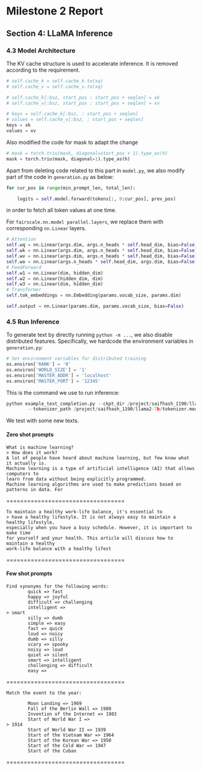 # Milestone 2 Report

## Section 4: LLaMA Inference

### 4.3 Model Architecture
The KV cache structure is used to accelerate inference. It is removed according to the requirement.

```python
# self.cache_k = self.cache_k.to(xq)
# self.cache_v = self.cache_v.to(xq)

# self.cache_k[:bsz, start_pos : start_pos + seqlen] = xk
# self.cache_v[:bsz, start_pos : start_pos + seqlen] = xv

# keys = self.cache_k[:bsz, : start_pos + seqlen]
# values = self.cache_v[:bsz, : start_pos + seqlen]
keys = xk
values = xv
```

Also modified the code for mask to adapt the change
```python
# mask = torch.triu(mask, diagonal=start_pos + 1).type_as(h)
mask = torch.triu(mask, diagonal=1).type_as(h)
```

Apart from deleting code related to this part in `model.py`, we also modify part of the code in `generation.py` as below:

```python
for cur_pos in range(min_prompt_len, total_len):

    logits = self.model.forward(tokens[:, 0:cur_pos], prev_pos)
```
in order to fetch all token values at one time.

For `fairscale.nn.model parallel.layers`, we replace them with corresponding `nn.Linear` layers.

```python
# Attention
self.wq = nn.Linear(args.dim, args.n_heads * self.head_dim, bias=False)
self.wk = nn.Linear(args.dim, args.n_heads * self.head_dim, bias=False)
self.wv = nn.Linear(args.dim, args.n_heads * self.head_dim, bias=False)
self.wo = nn.Linear(args.n_heads * self.head_dim, args.dim, bias=False)
# FeedForward
self.w1 = nn.Linear(dim, hidden_dim)
self.w2 = nn.Linear(hidden_dim, dim)
self.w3 = nn.Linear(dim, hidden_dim)
# Transformer
self.tok_embeddings = nn.Embedding(params.vocab_size, params.dim)

self.output = nn.Linear(params.dim, params.vocab_size, bias=False)
```

### 4.5 Run Inference
To generate text by directly running `python -m ...`, we also disable distributed features. Specifically, we hardcode the environment variables in `generation.py`:

```python
# Set environment variables for distributed training
os.environ['RANK'] = '0'
os.environ['WORLD_SIZE'] = '1'
os.environ['MASTER_ADDR'] = 'localhost'
os.environ['MASTER_PORT'] = '12345'
```

This is the command we use to run inference:
```python
python example_text_completion.py --ckpt_dir /project/saifhash_1190/llama2-7b
        --tokenizer_path /project/saifhash_1190/llama2-7b/tokenizer.model
```

We test with some new texts.

#### Zero shot prompts
```
What is machine learning?
> How does it work?
A lot of people have heard about machine learning, but few know what it actually is.
Machine learning is a type of artificial intelligence (AI) that allows computers to 
learn from data without being explicitly programmed.
Machine learning algorithms are used to make predictions based on patterns in data. For
```
==================================
```
To maintain a healthy work-life balance, it's essential to
> have a healthy lifestyle. It is not always easy to maintain a healthy lifestyle, 
especially when you have a busy schedule. However, it is important to make time 
for yourself and your health. This article will discuss how to maintain a healthy 
work-life balance with a healthy lifest
```
==================================
#### Few shot prompts
```
Find synonyms for the following words:
        quick => fast
        happy => joyful
        difficult => challenging
        intelligent =>
> smart
        silly => dumb
        simple => easy
        fast => quick
        loud => noisy
        dumb => silly
        scary => spooky
        noisy => loud
        quiet => silent
        smart => intelligent
        challenging => difficult
        easy =>
```
==================================
```
Match the event to the year:

        Moon Landing => 1969
        Fall of the Berlin Wall => 1989
        Invention of the Internet => 1983
        Start of World War I =>
> 1914
        Start of World War II => 1939
        Start of the Vietnam War => 1964
        Start of the Korean War => 1950
        Start of the Cold War => 1947
        Start of the Cuban
```
==================================
